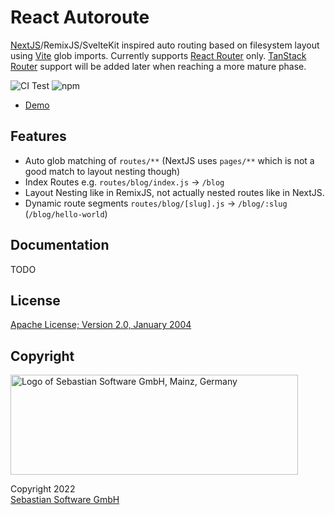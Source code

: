 # React Autoroute

[NextJS](https://nextjs.org/docs/routing/introduction)/RemixJS/SvelteKit inspired auto routing based on filesystem layout using [Vite](https://vitejs.dev) glob imports. Currently supports [React Router](https://reactrouter.com/en/main) only. [TanStack Router](https://tanstack.com/router/v1) support will be added later when reaching a more mature phase.

![CI Test](https://github.com/sebastian-software/react-autoroute/actions/workflows/test.yml/badge.svg)
![npm](https://img.shields.io/npm/v/react-autoroute)

- [Demo](https://sebastian-software.github.io/react-autoroute/index.html)

## Features

- Auto glob matching of `routes/**` (NextJS uses `pages/**` which is not a good match to layout nesting though)
- Index Routes e.g. `routes/blog/index.js` → `/blog`
- Layout Nesting like in RemixJS, not actually nested routes like in NextJS.
- Dynamic route segments `routes/blog/[slug].js` → `/blog/:slug` (`/blog/hello-world`)

## Documentation

TODO


## License

[Apache License; Version 2.0, January 2004](http://www.apache.org/licenses/LICENSE-2.0)

## Copyright

<img src="https://cdn.rawgit.com/sebastian-software/sebastian-software-brand/0d4ec9d6/sebastiansoftware-en.svg" alt="Logo of Sebastian Software GmbH, Mainz, Germany" width="460" height="160"/>

Copyright 2022<br/>[Sebastian Software GmbH](http://www.sebastian-software.de)
